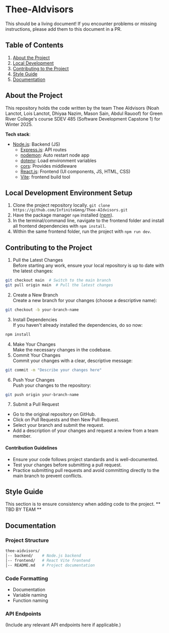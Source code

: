# Thee-AIdvisors

This should be a living document! If you encounter problems or missing instructions, please add them to this document in a PR.  
 
## Table of Contents

1. [About the Project](#about-the-project)
2. [Local Development](#local-development-environment-setup)
3. [Contributing to the Project](#contributing-to-the-project)
4. [Style Guide](#style-guide)
5. [Documentation](#documentation)

## About the Project

This repository holds the code written by the team Thee AIdvisors (Noah Lanctot, Lois Lanctot, Dhiyaa Nazim, Mason Sain, Abdul Rauoof) for Green River College's course SDEV 485 (Software Development Capstone 1) for Winter 2025.

**Tech stack**:

- [Node.js](https://nodejs.org/en): Backend (JS)
  - [Express.js](https://expressjs.com/): API routes
  - [nodemon](https://www.npmjs.com/package/nodemon): Auto restart node app
  - [dotenv](https://www.npmjs.com/package/dotenv): Load environment variables
  - [cors](https://www.npmjs.com/package/cors): Provides middleware
  - [React.js](https://react.dev/): Frontend (UI components, JS, HTML, CSS)
  - [Vite](https://vite.dev/): frontend build tool

## Local Development Environment Setup

1. Clone the project repository locally.
   `git clone https://github.com/InfiniteGmng/Thee-AIdvisors.git`
2. Have the package manager `npm` installed ([npm](https://www.npmjs.com/)).
3. In the terminal/command line, navigate to the frontend folder and install all frontend dependencies with `npm install`.
4. Within the same frontend folder, run the project with `npm run dev`.

## Contributing to the Project

1. Pull the Latest Changes  
Before starting any work, ensure your local repository is up to date with the latest changes:
```sh
git checkout main  # Switch to the main branch
git pull origin main  # Pull the latest changes
```
2. Create a New Branch  
Create a new branch for your changes (choose a descriptive name):
```sh
git checkout -b your-branch-name
```
3. Install Dependencies  
If you haven't already installed the dependencies, do so now:
```sh
npm install
```
4. Make Your Changes  
Make the necessary changes in the codebase.
7. Commit Your Changes  
Commit your changes with a clear, descriptive message:
```sh
git commit -m "Describe your changes here"
```
6. Push Your Changes  
Push your changes to the repository:
```sh
git push origin your-branch-name
```
7. Submit a Pull Request
- Go to the original repository on GitHub.
- Click on Pull Requests and then New Pull Request.
- Select your branch and submit the request.
- Add a description of your changes and request a review from a team member.

#### Contribution Guidelines

- Ensure your code follows project standards and is well-documented.
- Test your changes before submitting a pull request.
- Practice submitting pull requests and avoid committing directly to the main branch to prevent conflicts.

## Style Guide

This section is to ensure consistency when adding code to the project.
** TBD BY TEAM **

## Documentation
### Project Structure

```sh
thee-aidvisors/
│-- backend/    # Node.js backend
│-- frontend/   # React Vite frontend
│-- README.md   # Project documentation
```
### Code Formatting

- Documentation
- Variable naming
- Function naming

### API Endpoints
(Include any relevant API endpoints here if applicable.)
